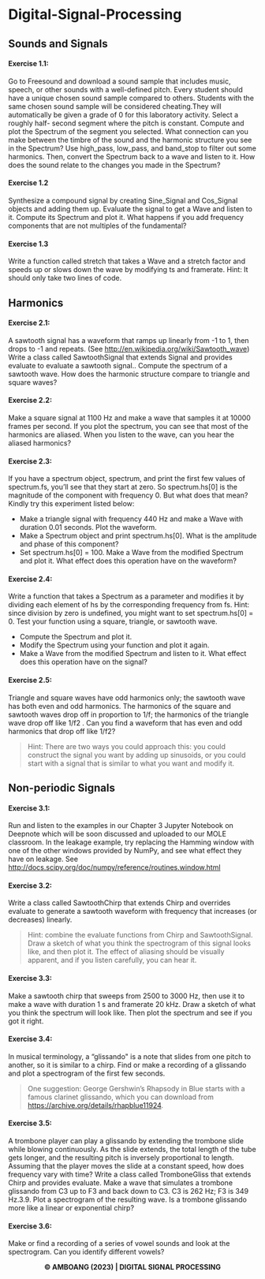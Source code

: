 # **Digital-Signal-Processing**

## Sounds and Signals
#### Exercise 1.1:
Go to Freesound and download a sound sample that includes music, speech, or other
sounds with a well-defined pitch. Every student should have a unique chosen sound sample
compared to others. Students with the same chosen sound sample will be considered cheating.They will automatically be given a grade of 0 for this laboratory activity. Select a roughly half-
second segment where the pitch is constant. Compute and plot the Spectrum of the segment you selected. What connection can you make between the timbre of the sound and the harmonic
structure you see in the Spectrum? Use high_pass, low_pass, and band_stop to filter out some harmonics. Then, convert the Spectrum back to a wave and listen to it. How does the sound relate to the changes you made in the Spectrum?

#### Exercise 1.2
Synthesize a compound signal by creating Sine_Signal and Cos_Signal objects and
adding them up. Evaluate the signal to get a Wave and listen to it. Compute its Spectrum and
plot it. What happens if you add frequency components that are not multiples of the
fundamental?

#### Exercise 1.3
Write a function called stretch that takes a Wave and a stretch factor and speeds up or
slows down the wave by modifying ts and framerate.
Hint: It should only take two lines of code.

## Harmonics

#### Exercise 2.1:
A sawtooth signal has a waveform that ramps up linearly from -1 to 1, then drops to -1
and repeats. (See http://en.wikipedia.org/wiki/Sawtooth_wave)
Write a class called SawtoothSignal that extends Signal and provides evaluate to
evaluate a sawtooth signal..
Compute the spectrum of a sawtooth wave. How does the harmonic structure compare
to triangle and square waves?

#### Exercise 2.2:
Make a square signal at 1100 Hz and make a wave that samples it at 10000 frames per
second. If you plot the spectrum, you can see that most of the harmonics are aliased. When you
listen to the wave, can you hear the aliased harmonics?

#### Exercise 2.3:
If you have a spectrum object, spectrum, and print the first few values of spectrum.fs,
you’ll see that they start at zero. So spectrum.hs[0] is the magnitude of the component with
frequency 0. But what does that mean?
Kindly try this experiment listed below:
* Make a triangle signal with frequency 440 Hz and make a Wave with duration 0.01 seconds.
Plot the waveform.
*  Make a Spectrum object and print spectrum.hs[0]. What is the amplitude and phase of this
component?
*  Set spectrum.hs[0] = 100. Make a Wave from the modified Spectrum and plot it. What
effect does this operation have on the waveform?

#### Exercise 2.4:
Write a function that takes a Spectrum as a parameter and modifies it by dividing each
element of hs by the corresponding frequency from fs.
Hint: since division by zero is undefined, you might want to set spectrum.hs[0] = 0.
Test your function using a square, triangle, or sawtooth wave.
*  Compute the Spectrum and plot it.
*  Modify the Spectrum using your function and plot it again.
*  Make a Wave from the modified Spectrum and listen to it. What effect does this operation
have on the signal?

#### Exercise 2.5:
Triangle and square waves have odd harmonics only; the sawtooth wave has both even
and odd harmonics. The harmonics of the square and sawtooth waves drop off in proportion to
1/f; the harmonics of the triangle wave drop off like 1/f2 . Can you find a waveform that has even and odd harmonics that drop off like 1/f2?

> Hint: There are two ways you could approach this: you could construct the signal you
want by adding up sinusoids, or you could start with a signal that is similar to what you want
and modify it.

## Non-periodic Signals
#### Exercise 3.1:
Run and listen to the examples in our Chapter 3 Jupyter Notebook on Deepnote which
will be soon discussed and uploaded to our MOLE classroom.
In the leakage example, try replacing the Hamming window with one of the other
windows provided by NumPy, and see what effect they have on leakage. See
http://docs.scipy.org/doc/numpy/reference/routines.window.html

#### Exercise 3.2:
Write a class called SawtoothChirp that extends Chirp and overrides evaluate to
generate a sawtooth waveform with frequency that increases (or decreases) linearly.

> Hint: combine the evaluate functions from Chirp and SawtoothSignal.
Draw a sketch of what you think the spectrogram of this signal looks like, and then plot
it. The effect of aliasing should be visually apparent, and if you listen carefully, you can hear
it.

#### Exercise 3.3:
Make a sawtooth chirp that sweeps from 2500 to 3000 Hz, then use it to make a wave
with duration 1 s and framerate 20 kHz. Draw a sketch of what you think the spectrum will
look like. Then plot the spectrum and see if you got it right.

#### Exercise 3.4:
In musical terminology, a “glissando" is a note that slides from one pitch to another, so
it is similar to a chirp.
Find or make a recording of a glissando and plot a spectrogram of the first few seconds.

> One suggestion: George Gershwin’s Rhapsody in Blue starts with a famous clarinet glissando,
which you can download from https://archive.org/details/rhapblue11924.

#### Exercise 3.5:
A trombone player can play a glissando by extending the trombone slide while blowing
continuously. As the slide extends, the total length of the tube gets longer, and the resulting
pitch is inversely proportional to length.
Assuming that the player moves the slide at a constant speed, how does frequency vary
with time?
Write a class called TromboneGliss that extends Chirp and provides evaluate. Make
a wave that simulates a trombone glissando from C3 up to F3 and back down to C3. C3 is 262
Hz; F3 is 349 Hz.3.9.
Plot a spectrogram of the resulting wave. Is a trombone glissando more like a linear or
exponential chirp?

#### Exercise 3.6:
Make or find a recording of a series of vowel sounds and look at the spectrogram. Can
you identify different vowels?

**<p align="center"> © AMBOANG (2023) | DIGITAL SIGNAL PROCESSING </p>**
